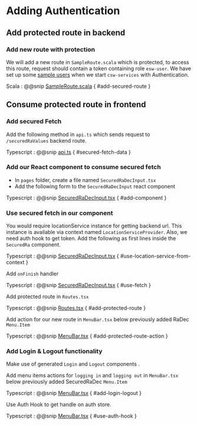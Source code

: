 # Adding Authentication

## Add protected route in backend

### Add new route with protection

We will add a new route in `SampleRoute.scala` which is protected, to access this route, request should contain a token containing role `esw-user`.
We have set up some [sample users](https://tmtsoftware.github.io/csw/apps/cswservices.html#predefined-users-) when we start `csw-services` with Authentication.

Scala
: @@snip [SampleRoute.scala](../../../../backend/src/main/scala/org/tmt/sample/http/SampleRoute.scala) { #add-secured-route }

## Consume protected route in frontend

### Add secured Fetch

Add the following method in `api.ts` which sends request to `/securedRaValues` backend route.

Typescript
: @@snip [api.ts](../../../../frontend/src/utils/api.ts) { #secured-fetch-data }

### Add our React component to consume secured fetch

* In `pages` folder, create a file named `SecuredRaDecInput.tsx`
* Add the following form to the `SecuredRaDecInput` react component

Typescript
: @@snip [SecuredRaDecInput.tsx](../../../../frontend/src/components/pages/SecuredRaDecInput.tsx) { #add-component }

### Use secured fetch in our component

You would require locationService instance for getting backend url. This instance is available via context named `LocationServiceProvider`.
Also, we need auth hook to get token. Add the following as first lines inside the `SecuredRa` component.

Typescript
: @@snip [SecuredRaDecInput.tsx](../../../../frontend/src/components/pages/SecuredRaDecInput.tsx) { #use-location-service-from-context }

Add `onFinish` handler

Typescript
: @@snip [SecuredRaDecInput.tsx](../../../../frontend/src/components/pages/SecuredRaDecInput.tsx) { #use-fetch }

Add protected route in `Routes.tsx`

Typescript
: @@snip [Routes.tsx](../../../../frontend/src/routes/Routes.tsx) { #add-protected-route }

Add action for our new route in `MenuBar.tsx` below previously added RaDec `Menu.Item`

Typescript
: @@snip [MenuBar.tsx](../../../../frontend/src/components/menu/MenuBar.tsx) { #add-protected-route-action }

### Add Login & Logout functionality

Make use of generated `Login` and `Logout` components .

Add menu items actions for `logging in` and `logging out` in `MenuBar.tsx` below previously added SecuredRaDec `Menu.Item`

Typescript
: @@snip [MenuBar.tsx](../../../../frontend/src/components/menu/MenuBar.tsx) { #add-login-logout }

Use Auth Hook to get handle on auth store.

Typescript
: @@snip [MenuBar.tsx](../../../../frontend/src/components/menu/MenuBar.tsx) { #use-auth-hook }

